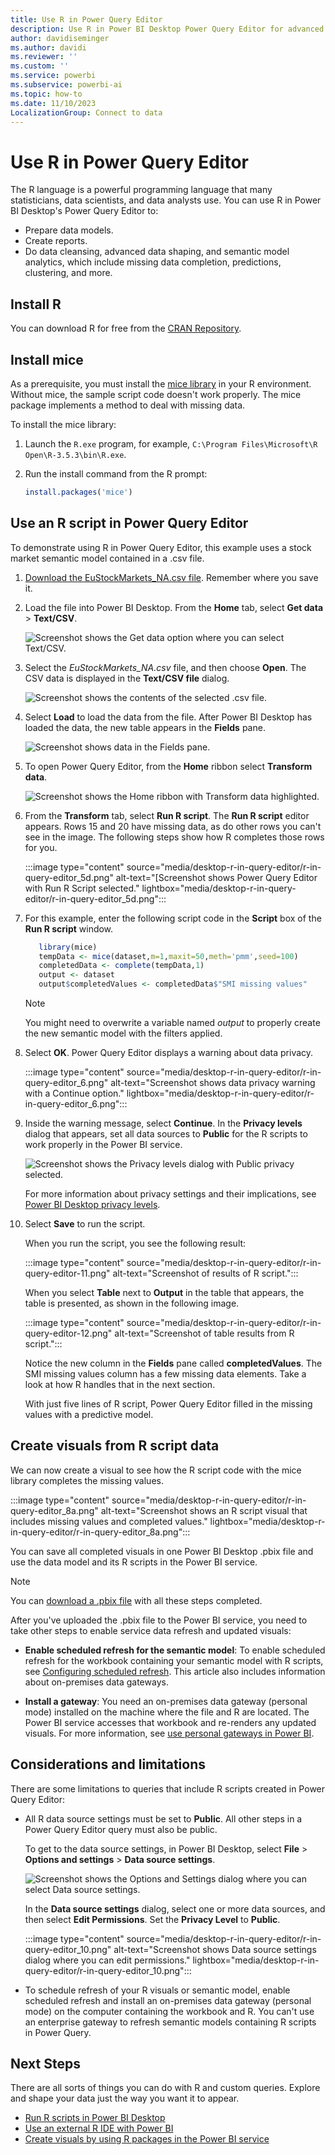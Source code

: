 ```yaml
---
title: Use R in Power Query Editor
description: Use R in Power BI Desktop Power Query Editor for advanced analytics. You can prepare data models, create reports, and do data cleansing.
author: davidiseminger
ms.author: davidi
ms.reviewer: ''
ms.custom: ''
ms.service: powerbi
ms.subservice: powerbi-ai
ms.topic: how-to
ms.date: 11/10/2023
LocalizationGroup: Connect to data
---
```

# Use R in Power Query Editor

The R language is a powerful programming language that many statisticians, data scientists, and data analysts use. You can use R in Power BI Desktop's Power Query Editor to:

* Prepare data models.
* Create reports.
* Do data cleansing, advanced data shaping, and semantic model analytics, which include missing data completion, predictions, clustering, and more.  

## Install R

You can download R for free from the [CRAN Repository](https://cran.r-project.org/bin/windows/base/).

## Install mice

As a prerequisite, you must install the [mice library](https://www.rdocumentation.org/packages/mice/versions/3.5.0/topics/mice) in your R environment. Without mice, the sample script code doesn't work properly. The mice package implements a method to deal with missing data.

To install the mice library:

1. Launch the `R.exe` program, for example, `C:\Program Files\Microsoft\R Open\R-3.5.3\bin\R.exe`.  

2. Run the install command from the R prompt:

   ```r
   install.packages('mice') 
   ```

## Use an R script in Power Query Editor

To demonstrate using R in Power Query Editor, this example uses a stock market semantic model contained in a .csv file.

1. [Download the EuStockMarkets_NA.csv file](https://download.microsoft.com/download/F/8/A/F8AA9DC9-8545-4AAE-9305-27AD1D01DC03/EuStockMarkets_NA.csv). Remember where you save it.

1. Load the file into Power BI Desktop. From the **Home** tab, select **Get data** > **Text/CSV**.

   ![Screenshot shows the Get data option where you can select Text/CSV.](media/desktop-r-in-query-editor/r-in-query-editor_1.png)

1. Select the *EuStockMarkets_NA.csv* file, and then choose **Open**. The CSV data is displayed in the **Text/CSV file** dialog.

   ![Screenshot shows the contents of the selected .csv file.](media/desktop-r-in-query-editor/r-in-query-editor_2.png)

1. Select **Load** to load the data from the file. After Power BI Desktop has loaded the data, the new table appears in the **Fields** pane.

   ![Screenshot shows data in the Fields pane.](media/desktop-r-in-query-editor/r-in-query-editor_3.png)

1. To open Power Query Editor, from the **Home** ribbon select **Transform data**.

   ![Screenshot shows the Home ribbon with Transform data highlighted.](media/desktop-r-in-query-editor/r-in-query-editor_4.png)

1. From the **Transform** tab, select **Run R script**. The **Run R script** editor appears. Rows 15 and 20 have missing data, as do other rows you can't see in the image. The following steps show how R completes those rows for you.

   :::image type="content" source="media/desktop-r-in-query-editor/r-in-query-editor_5d.png" alt-text="[Screenshot shows Power Query Editor with Run R Script selected." lightbox="media/desktop-r-in-query-editor/r-in-query-editor_5d.png":::

1. For this example, enter the following script code in the **Script** box of the **Run R script** window.

    ```r
       library(mice)
       tempData <- mice(dataset,m=1,maxit=50,meth='pmm',seed=100)
       completedData <- complete(tempData,1)
       output <- dataset
       output$completedValues <- completedData$"SMI missing values"
    ```

    > [!NOTE]
    > You might need to overwrite a variable named *output* to properly create the new semantic model with the filters applied.

1. Select **OK**. Power Query Editor displays a warning about data privacy.

   :::image type="content" source="media/desktop-r-in-query-editor/r-in-query-editor_6.png" alt-text="Screenshot shows data privacy warning with a Continue option." lightbox="media/desktop-r-in-query-editor/r-in-query-editor_6.png":::

1. Inside the warning message, select **Continue**. In the **Privacy levels** dialog that appears, set all data sources to **Public** for the R scripts to work properly in the Power BI service.

   ![Screenshot shows the Privacy levels dialog with Public privacy selected.](media/desktop-r-in-query-editor/r-in-query-editor_7.png)

   For more information about privacy settings and their implications, see [Power BI Desktop privacy levels](../enterprise/desktop-privacy-levels.md).

1. Select **Save** to run the script.

   When you run the script, you see the following result:

   :::image type="content" source="media/desktop-r-in-query-editor/r-in-query-editor-11.png" alt-text="Screenshot of results of R script.":::
   
   When you select **Table** next to **Output** in the table that appears, the table is presented, as shown in the following image.

   :::image type="content" source="media/desktop-r-in-query-editor/r-in-query-editor-12.png" alt-text="Screenshot of table results from R script.":::
   
   Notice the new column in the **Fields** pane called **completedValues**. The SMI missing values column has a few missing data elements. Take a look at how R handles that in the next section.

   With just five lines of R script, Power Query Editor filled in the missing values with a predictive model.

## Create visuals from R script data

We can now create a visual to see how the R script code with the mice library completes the missing values.

:::image type="content" source="media/desktop-r-in-query-editor/r-in-query-editor_8a.png" alt-text="Screenshot shows an R script visual that includes missing values and completed values." lightbox="media/desktop-r-in-query-editor/r-in-query-editor_8a.png":::

You can save all completed visuals in one Power BI Desktop .pbix file and use the data model and its R scripts in the Power BI service.

> [!NOTE]
> You can [download a .pbix file](https://download.microsoft.com/download/F/8/A/F8AA9DC9-8545-4AAE-9305-27AD1D01DC03/Complete%20Values%20with%20R%20in%20PQ.pbix) with all these steps completed.

After you've uploaded the .pbix file to the Power BI service, you need to take other steps to enable service data refresh and updated visuals:  

* **Enable scheduled refresh for the semantic model**: To enable scheduled refresh for the workbook containing your semantic model with R scripts, see [Configuring scheduled refresh](refresh-scheduled-refresh.md). This article also includes information about on-premises data gateways.

* **Install a gateway**: You need an on-premises data gateway (personal mode) installed on the machine where the file and R are located. The Power BI service accesses that workbook and re-renders any updated visuals. For more information, see [use personal gateways in Power BI](service-gateway-personal-mode.md).

## Considerations and limitations

There are some limitations to queries that include R scripts created in Power Query Editor:

* All R data source settings must be set to **Public**. All other steps in a Power Query Editor query must also be public.

   To get to the data source settings, in Power BI Desktop, select **File** > **Options and settings** > **Data source settings**.

   ![Screenshot shows the Options and Settings dialog where you can select Data source settings.](media/desktop-r-in-query-editor/r-in-query-editor_9.png)

   In the **Data source settings** dialog, select one or more data sources, and then select **Edit Permissions**. Set the **Privacy Level** to **Public**.
  
   :::image type="content" source="media/desktop-r-in-query-editor/r-in-query-editor_10.png" alt-text="Screenshot shows Data source settings dialog where you can edit permissions." lightbox="media/desktop-r-in-query-editor/r-in-query-editor_10.png":::

* To schedule refresh of your R visuals or semantic model, enable scheduled refresh and install an on-premises data gateway (personal mode) on the computer containing the workbook and R. You can't use an enterprise gateway to refresh semantic models containing R scripts in Power Query.

## Next Steps

There are all sorts of things you can do with R and custom queries. Explore and shape your data just the way you want it to appear.

* [Run R scripts in Power BI Desktop](desktop-r-scripts.md)
* [Use an external R IDE with Power BI](desktop-r-ide.md)
* [Create visuals by using R packages in the Power BI service](service-r-packages-support.md)
